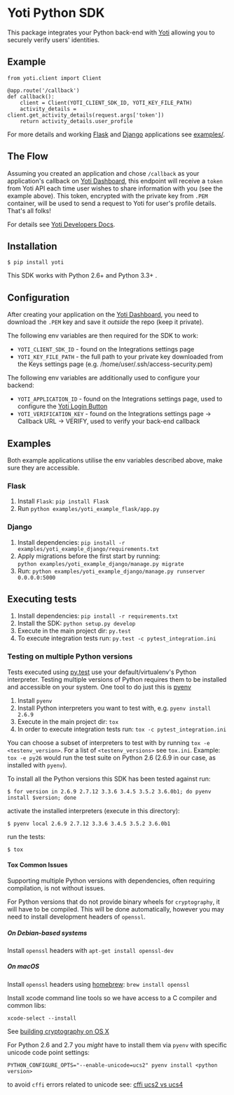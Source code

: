 # Yoti Python SDK #

This package integrates your Python back-end with [Yoti](https://www.yoti.com/) allowing you to
securely verify users' identities.

## Example ##

    from yoti.client import Client

    @app.route('/callback')
    def callback():
        client = Client(YOTI_CLIENT_SDK_ID, YOTI_KEY_FILE_PATH)
        activity_details = client.get_activity_details(request.args['token'])
        return activity_details.user_profile

For more details and working [Flask](http://flask.pocoo.org/) and [Django](https://www.djangoproject.com/)
applications see [examples/](https://github.com/lampkicking/yoti-sdk-server-python/tree/development/examples).


## The Flow ##

Assuming you created an application and chose `/callback` as your application's callback on [Yoti Dashboard](https://www.yoti.com/dashboard/),
this endpoint will receive a `token` from Yoti API each time user wishes to share information with you (see the example above).
This token, encrypted with the private key from `.PEM` container, will be used to send a request to Yoti
for user's profile details. That's all folks!

For details see [Yoti Developers Docs](https://www.yoti.com/developers/).

## Installation ##

    $ pip install yoti

This SDK works with Python 2.6+ and Python 3.3+ .

## Configuration ##

After creating your application on the [Yoti Dashboard](https://www.yoti.com/dashboard/), you need to download
the `.PEM` key and save it *outside* the repo (keep it private).

The following env variables are then required for the SDK to work:

* `YOTI_CLIENT_SDK_ID` - found on the Integrations settings page
* `YOTI_KEY_FILE_PATH` - the full path to your private key downloaded from the Keys settings page (e.g. /home/user/.ssh/access-security.pem)

The following env variables are additionally used to configure your backend:

* `YOTI_APPLICATION_ID` - found on the Integrations settings page, used to configure the [Yoti Login Button](https://www.yoti.com/developers/#login-button-setup)
* `YOTI_VERIFICATION_KEY` - found on the Integrations settings page -> Callback URL -> VERIFY, used to verify your back-end callback

## Examples ##

Both example applications utilise the env variables described above, make sure they are accessible.

### Flask ###

1. Install `Flask`: `pip install Flask`
1. Run `python examples/yoti_example_flask/app.py`

### Django ###

1. Install dependencies: `pip install -r examples/yoti_example_django/requirements.txt`
1. Apply migrations before the first start by running:<br>
    `python examples/yoti_example_django/manage.py migrate`
1. Run: `python examples/yoti_example_django/manage.py runserver 0.0.0.0:5000`

## Executing tests ##

1. Install dependencies: `pip install -r requirements.txt`
1. Install the SDK: `python setup.py develop`
1. Execute in the main project dir: `py.test`
1. To execute integration tests run: `py.test -c pytest_integration.ini`

### Testing on multiple Python versions ###

Tests executed using [py.test](http://doc.pytest.org/en/latest/) use your default/virtualenv's Python interpreter.
Testing multiple versions of Python requires them to be installed and accessible on your system.
One tool to do just this is [pyenv](https://github.com/yyuu/pyenv)

1. Install `pyenv`
1. Install Python interpreters you want to test with, e.g. `pyenv install 2.6.9`
1. Execute in the main project dir: `tox`
1. In order to execute integration tests run: `tox -c pytest_integration.ini`

You can choose a subset of interpreters to test with by running `tox -e <testenv_version>`.
For a list of `<testenv_versions>` see `tox.ini`. Example: `tox -e py26` would run the 
test suite on Python 2.6 (2.6.9 in our case, as installed with `pyenv`).

To install all the Python versions this SDK has been tested against run:

    $ for version in 2.6.9 2.7.12 3.3.6 3.4.5 3.5.2 3.6.0b1; do pyenv install $version; done

activate the installed interpreters (execute in this directory):

    $ pyenv local 2.6.9 2.7.12 3.3.6 3.4.5 3.5.2 3.6.0b1

run the tests:

    $ tox

#### Tox Common Issues ####

Supporting multiple Python versions with dependencies, often requiring compilation, is not without issues.

For Python versions that do not provide binary wheels for `cryptography`, it
will have to be compiled. This will be done automatically, however you may
need to install development headers of `openssl`.

##### On Debian-based systems #####
 
Install `openssl` headers with `apt-get install openssl-dev`

##### On macOS #####
 
Install `openssl` headers using [homebrew](http://brew.sh/): `brew install openssl`

Install xcode command line tools so we have access to a C compiler and common libs:

    xcode-select --install

See [building cryptography on OS X](https://cryptography.io/en/latest/installation/#building-cryptography-on-os-x)


For Python 2.6 and 2.7 you *might* have to install them via `pyenv` with specific unicode code point settings:

    PYTHON_CONFIGURE_OPTS="--enable-unicode=ucs2" pyenv install <python version>

to avoid `cffi` errors related to unicode see: [cffi ucs2 vs ucs4](http://cffi.readthedocs.io/en/latest/installation.html#linux-and-os-x-ucs2-versus-ucs4)
